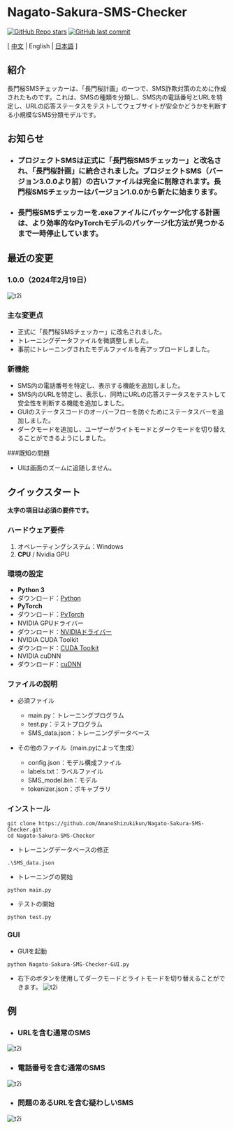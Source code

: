 # Nagato-Sakura-SMS-Checker

[![GitHub Repo stars](https://img.shields.io/github/stars/AmanoShizukikun/Nagato-Sakura-SMS-Checker?style=social)](https://github.com/AmanoShizukikun/Nagato-Sakura-SMS-Checker/stargazers)
[![GitHub last commit](https://img.shields.io/github/last-commit/AmanoShizukikun/Nagato-Sakura-SMS-Checker)](https://github.com/AmanoShizukikun/Nagato-Sakura-SMS-Checker/commits/main)

\[ [中文](README.md) | English  | [日本語](README_jp.md) \]

## 紹介
長門桜SMSチェッカーは、「長門桜計画」の一つで、SMS詐欺対策のために作成されたものです。これは、SMSの種類を分類し、SMS内の電話番号とURLを特定し、URLの応答ステータスをテストしてウェブサイトが安全かどうかを判断する小規模なSMS分類モデルです。

## お知らせ
- ### プロジェクトSMSは正式に「長門桜SMSチェッカー」と改名され、「長門桜計画」に統合されました。プロジェクトSMS（バージョン3.0.0より前）の古いファイルは完全に削除されます。長門桜SMSチェッカーはバージョン1.0.0から新たに始まります。
- ### 長門桜SMSチェッカーを.exeファイルにパッケージ化する計画は、より効率的なPyTorchモデルのパッケージ化方法が見つかるまで一時停止しています。

## 最近の変更
### 1.0.0（2024年2月19日）
![t2i](assets/preview/1.0.0.png)
### 主な変更点
- 正式に「長門桜SMSチェッカー」に改名されました。
- トレーニングデータファイルを微調整しました。
- 事前にトレーニングされたモデルファイルを再アップロードしました。

### 新機能
- SMS内の電話番号を特定し、表示する機能を追加しました。
- SMS内のURLを特定し、表示し、同時にURLの応答ステータスをテストして安全性を判断する機能を追加しました。
- GUIのステータスコードのオーバーフローを防ぐためにステータスバーを追加しました。
- ダークモードを追加し、ユーザーがライトモードとダークモードを切り替えることができるようにしました。

###既知の問題
- UIは画面のズームに追随しません。

## クイックスタート
**太字の項目は必須の要件です。**

### ハードウェア要件
1. オペレーティングシステム：Windows
2. **CPU** / Nvidia GPU

### 環境の設定
- **Python 3**
- ダウンロード：[Python](https://www.python.org/downloads/windows/)
- **PyTorch**
- ダウンロード：[PyTorch](https://pytorch.org/)
- NVIDIA GPUドライバー
- ダウンロード：[NVIDIAドライバー](https://www.nvidia.com/zh-tw/geforce/drivers/)
- NVIDIA CUDA Toolkit
- ダウンロード：[CUDA Toolkit](https://developer.nvidia.com/cuda-toolkit)
- NVIDIA cuDNN
- ダウンロード：[cuDNN](https://developer.nvidia.com/cudnn)

### ファイルの説明
- 必須ファイル
  - main.py：トレーニングプログラム
  - test.py：テストプログラム
  - SMS_data.json：トレーニングデータベース
  
- その他のファイル（main.pyによって生成）
  - config.json：モデル構成ファイル
  - labels.txt：ラベルファイル
  - SMS_model.bin：モデル
  - tokenizer.json：ボキャブラリ

### インストール
```shell
git clone https://github.com/AmanoShizukikun/Nagato-Sakura-SMS-Checker.git
cd Nagato-Sakura-SMS-Checker
```

- トレーニングデータベースの修正
```shell
.\SMS_data.json
```

- トレーニングの開始
```shell
python main.py
```

- テストの開始
```shell
python test.py
```

### GUI
- GUIを起動
```shell
python Nagato-Sakura-SMS-Checker-GUI.py
```

- 右下のボタンを使用してダークモードとライトモードを切り替えることができます。
![t2i](assets/samples/two_mode.png)

## 例
- ### URLを含む通常のSMS
![t2i](assets/samples/test_01.png)

- ### 電話番号を含む通常のSMS
![t2i](assets/samples/test_02.png)

- ### 問題のあるURLを含む疑わしいSMS
![t2i](assets/samples/test_03.png)